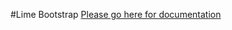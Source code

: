 #Lime Bootstrap
[Please go here for documentation](http://limebootstrap.lundalogik.com/web/manual/index.html?p=about)

